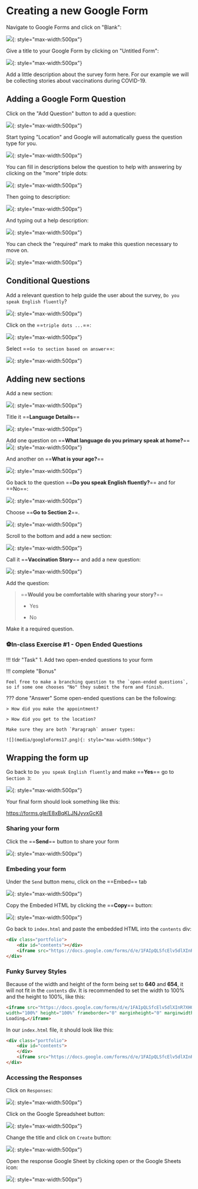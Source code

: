 # Creating a new Google Form

Navigate to Google Forms and click on "Blank":

![](media/googleForms1.png){: style="max-width:500px"}

Give a title to your Google Form by clicking on "Untitled Form":

![](media/googleForms2.png){: style="max-width:500px"}

Add a little description about the survey form here. For our example we will be collecting stories about vaccinations during COVID-19.

## Adding a Google Form Question

Click on the "Add Question" button to add a question:

![](media/googleForms4.png){: style="max-width:500px"}

Start typing "Location" and Google will automatically guess the question type for you. 

![](media/googleForms5.png){: style="max-width:500px"}


You can fill in descriptions below the question to help with answering by clicking on the "more" triple dots:

![](media/googleForms5a.png){: style="max-width:500px"}

Then going to description:

![](media/googleForms5b.png){: style="max-width:500px"}

And typing out a help description:

![](media/googleForms5c.png){: style="max-width:500px"}

You can check the "required" mark to make this question necessary to move on.

![](media/googleForms6.png){: style="max-width:500px"}

## Conditional Questions

Add a relevant question to help guide the user about the survey, `Do you speak English fluently`?

![](media/googleForms7.png){: style="max-width:500px"}

Click on the ==`triple dots ...`==:

![](media/googleForms8.png){: style="max-width:500px"}

Select ==`Go to section based on answer`==:

![](media/googleForms9.png){: style="max-width:500px"}

## Adding new sections

Add a new section:

![](media/googleForms10.png){: style="max-width:500px"}


Title it ==**Language Details**==

![](media/googleForms11.png){: style="max-width:500px"}


Add one question on ==**What language do you primary speak at home?**==
![](media/googleForms12.png){: style="max-width:500px"}

And another on ==**What is your age?**==

![](media/googleForms13.png){: style="max-width:500px"}

Go back to the question ==**Do you speak English fluently?**== and for ==No==:

![](media/googleForms14.png){: style="max-width:500px"}

Choose ==**Go to Section 2**==.

![](media/googleForms15.png){: style="max-width:500px"}

Scroll to the bottom and add a new section:

![](media/googleForms16a.png){: style="max-width:500px"}

Call it ==**Vaccination Story**== and add a new question:

![](media/googleForms16b.png){: style="max-width:500px"}

Add the question:

> ==**Would you be comfortable with sharing your story?**==
>
>    - Yes
>
>    - No

Make it a required question.

### ⚽In-class Exercise #1 - Open Ended Questions

!!! tldr "Task"
    1. Add two open-ended questions to your form

!!! complete "Bonus"

    Feel free to make a branching question to the `open-ended questions`, so if some one chooses "No" they submit the form and finish.

??? done "Answer"
    Some open-ended questions can be the following:

    > How did you make the appointment? 

    > How did you get to the location?

    Make sure they are both `Paragraph` answer types:

    ![](media/googleForms17.png){: style="max-width:500px"}

## Wrapping the form up

Go back to `Do you speak English fluently` and make ==**Yes**== go to `Section 3`:

![](media/googleForms18.png){: style="max-width:500px"}

Your final form should look something like this:

https://forms.gle/E8xBqKLJNJyvxGcK8

### Sharing your form

Click the ==**Send**== button to share your form

![](media/googleForms19.png){: style="max-width:500px"}

### Embeding your form

Under the `Send` button menu, click on the ==Embed== tab

![](media/googleForms20.png){: style="max-width:500px"}

Copy the Embeded HTML by clicking the ==**Copy**== button:

![](media/googleForms21.png){: style="max-width:500px"}

Go back to `index.html` and paste the embedded HTML into the `contents` div:

```html title="index.html" hl_lines="3"
<div class="portfolio">
    <div id="contents"></div>
    <iframe src="https://docs.google.com/forms/d/e/1FAIpQLSfcElv5dlXInR7XHQz27_OcYJlWcIUr-GBbc-ocefWlGd1uXg/viewform?embedded=true" width="640" height="654" frameborder="0" marginheight="0" marginwidth="0">Loading…</iframe>
</div>
```

### Funky Survey Styles

Because of the width and height of the form being set to **640** and **654**, it will not fit in the `contents` div. It is recommended to set the width to 100% and the height to 100%, like this:

```html
<iframe src="https://docs.google.com/forms/d/e/1FAIpQLSfcElv5dlXInR7XHQz27_OcYJlWcIUr-GBbc-ocefWlGd1uXg/viewform?embedded=true"
width="100%" height="100%" frameborder="0" marginheight="0" marginwidth="0">
Loading…</iframe>
```

In our `index.html` file, it should look like this:

```html title="index.html" hl_lines="4"
<div class="portfolio">
	<div id="contents">
	</div>
	<iframe src="https://docs.google.com/forms/d/e/1FAIpQLSfcElv5dlXInR7XHQz27_OcYJlWcIUr-GBbc-ocefWlGd1uXg/viewform?embedded=true" width="100%" height="100%" frameborder="0" marginheight="0" marginwidth="0">Loading…</iframe>
</div>
```

### Accessing the Responses

Click on `Responses`:

![](media/googleForms22.png){: style="max-width:500px"}


Click on the Google Spreadsheet button:

![](media/googleForms23.png){: style="max-width:500px"}


Change the title and click on `Create` button:

![](media/googleForms24.png){: style="max-width:500px"}


Open the response Google Sheet by clicking open or the Google Sheets icon:

![](media/googleForms25.png){: style="max-width:500px"}

